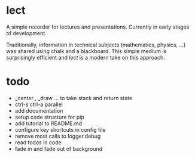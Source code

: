 # lect

A simple recorder for lectures and presentations.
Currently in early stages of development. 

Traditionally, information in technical subjects (mathematics, physics, ...)
was shared using chalk and a blackboard. This simple medium is surprisingly
efficient and *lect* is a modern take on this approach. 

# todo

- _center , _draw ... to take stack and return state
- ctrl-s ctrl-a parallel
- add documentation
- setup code structure for pip
- add tutorial to README.md
- configure key shortcuts in config file
- remove most calls to logger.debug
- read todos in code
- fade in and fade out of background
